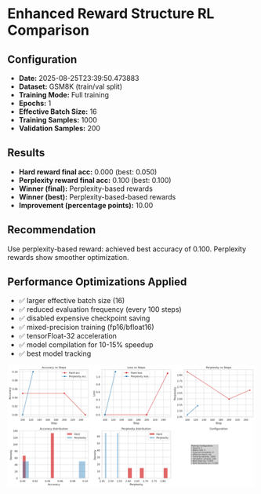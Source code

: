 # Enhanced Reward Structure RL Comparison

## Configuration
- **Date:** 2025-08-25T23:39:50.473883
- **Dataset:** GSM8K (train/val split)  
- **Training Mode:** Full training
- **Epochs:** 1
- **Effective Batch Size:** 16
- **Training Samples:** 1000
- **Validation Samples:** 200

## Results
- **Hard reward final acc:** 0.000 (best: 0.050)
- **Perplexity reward final acc:** 0.100 (best: 0.100)
- **Winner (final):** Perplexity-based rewards
- **Winner (best):** Perplexity-based-based rewards
- **Improvement (percentage points):** 10.00

## Recommendation
Use perplexity-based reward: achieved best accuracy of 0.100. Perplexity rewards show smoother optimization.

## Performance Optimizations Applied
- ✅ larger effective batch size (16)
- ✅ reduced evaluation frequency (every 100 steps)
- ✅ disabled expensive checkpoint saving
- ✅ mixed-precision training (fp16/bfloat16)
- ✅ tensorFloat-32 acceleration
- ✅ model compilation for 10-15% speedup
- ✅ best model tracking

![metrics plot](reward_comparison.png)
